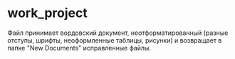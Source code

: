 # work_project
Файл принимает вордовский документ, неотформатированный (разные отступы, шрифты, неоформленные таблицы, рисунки) и возвращает в папке "New Documents" исправленные файлы.
